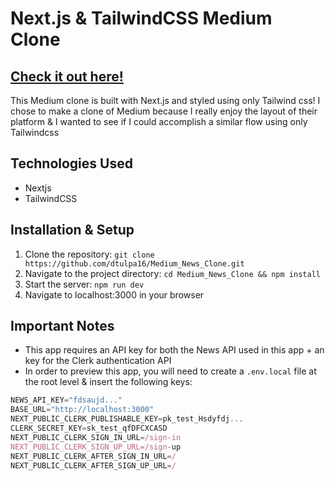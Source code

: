 # Next.js & TailwindCSS Medium Clone 
## [Check it out here!](https://dtulpa-medium-clone.netlify.app/)

This Medium clone is built with Next.js and styled using only Tailwind css! I chose to make a clone of Medium because I really enjoy the layout of their platform & I wanted to see if I could accomplish a similar flow using only Tailwindcss

## Technologies Used

- Nextjs
- TailwindCSS

## Installation & Setup

1. Clone the repository: `git clone https://github.com/dtulpa16/Medium_News_Clone.git`
2. Navigate to the project directory: `cd Medium_News_Clone && npm install`
3. Start the server: `npm run dev`
4. Navigate to localhost:3000 in your browser

## Important Notes

- This app requires an API key for both the News API used in this app + an key for the Clerk authentication API
- In order to preview this app, you will need to create a `.env.local` file at the root level & insert the following keys:
```javascript
NEWS_API_KEY="fdsaujd..."
BASE_URL="http://localhost:3000"
NEXT_PUBLIC_CLERK_PUBLISHABLE_KEY=pk_test_Hsdyfdj...
CLERK_SECRET_KEY=sk_test_qfDFCXCASD
NEXT_PUBLIC_CLERK_SIGN_IN_URL=/sign-in
NEXT_PUBLIC_CLERK_SIGN_UP_URL=/sign-up
NEXT_PUBLIC_CLERK_AFTER_SIGN_IN_URL=/
NEXT_PUBLIC_CLERK_AFTER_SIGN_UP_URL=/
```
